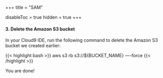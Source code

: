 +++
title = "SAM"

disableToc = true
hidden = true
+++


#### 3. Delete the Amazon S3 bucket

In your Cloud9 IDE, run the following command to delete the Amazon S3 bucket we created earlier:

{{< highlight bash >}}
aws s3 rb s3://${BUCKET_NAME} —-force
{{< /highlight >}}

You are done!
